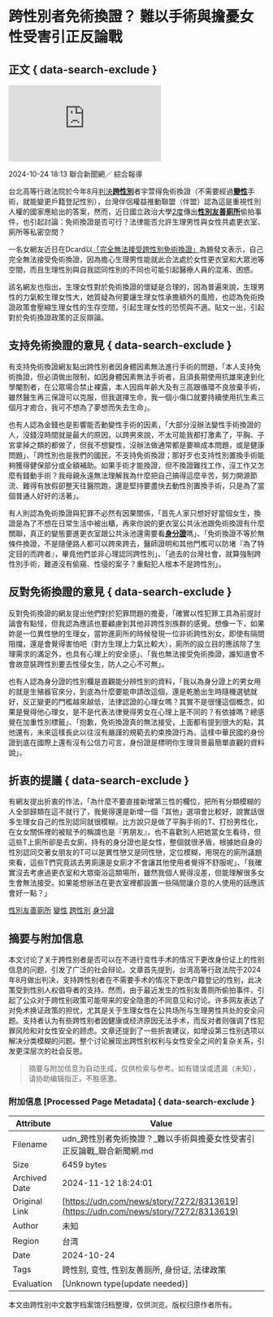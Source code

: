 # 跨性別者免術換證？ 難以手術與擔憂女性受害引正反論戰

## 正文 { data-search-exclude }


![免術換證的支持方與反對方，談論跨性別者動變性手術的阻礙，以及對生理男性利用政策犯罪的憂慮。 示意圖／ingimage](https://pgw.udn.com.tw/gw/photo.php?u=https://uc.udn.com.tw/photo/2024/08/08/0/30230456.jpg&x=0&y=0&sw=0&sh=0&sl=W&fw=800&exp=3600&w=930)

2024-10-24 18:13 聯合新聞網／ 綜合報導

台北高等行政法院於今年8月[判決](https://udn.com/news/story/7266/8187138)[**跨性別**](/search/tagging/2/跨性別)者宇萱得免術換證（不需要經過[**變性**](/search/tagging/2/變性)手術，就能變更戶籍登記性別），台灣伴侶權益推動聯盟（伴盟）認為這是重視性別人權的國家應給出的答案，然而，近日國立政治大學[2度](https://udn.com/news/story/7317/8297374)傳出[**性別友善廁所**](/search/tagging/2/性別友善廁所)偷拍事件，也引起討論：免術換證是否可行？法律能否允許生理男性與女性共處更衣室、廁所等私密空間？

一名女網友近日在Dcard以[「完全無法接受跨性別免術換證」](https://www.dcard.tw/f/rainbow/p/256908597?cid=7196cd08-275d-4d03-9402-785c630764d3&utm_source=share)為題發文表示，自己完全無法接受免術換證，因為擔心生理男性能就此合法處於女性更衣室和大眾池等空間，而且生理性別與自我認同性別的不同也可能引起醫療人員的混淆、困惑。

該名網友也指出，生理女性對於免術換證的懷疑是合理的，因為普遍來說，生理男性的力氣較生理女性大，她質疑為何要讓生理女性承擔額外的風險，也認為免術換證政策會壓縮生理女性的生存空間，引起生理女性的恐慌與不適。貼文一出，引起對於免術換證政策的正反辯論。

## 支持免術換證的意見 { data-search-exclude }

有支持免術換證網友點出跨性別者因身體因素無法進行手術的問題，「本人支持免術換證，但必須做出限制，如因身體因素無法手術者，且須長期使用抗雄來達到化學閹割者，在公眾場合禁止裸露，本人因爲年齡大及有三高跟循環不良放棄手術，雖然醫生再三保證可以克服，但我選擇生命，我一個小傷口就要持續使用抗生素三個月才癒合，我可不想為了夢想而失去生命」。

也有人認為金錢也是影響能否動變性手術的因素，「大部分沒辦法變性手術換證的人，沒錢沒時間就是最大的原因，以跨男來說，不太可能我都打激素了，平胸、子宮拿掉之類的都做了，但我不想變性，沒辦法做通常都是要嘛成本問題，或是健康問題」、「跨性別也是我們的國民，不支持免術換證；那好歹也支持性別置換手術能夠獲得健保部分或全額補助。如果手術才能換證，但不換證難找工作，沒工作又怎麼有錢動手術？我母親永遠無法理解我為什麼把自己搞得這麼辛苦，努力開源節流、難得有放假卻整天往醫院跑，還是堅持要盡快去動性別置換手術，只是為了當個普通人好好的活著」。

有人則認為免術換證與犯罪不必然有因果關係，「首先人家只想好好當個女生，換證是為了不想在日常生活中被出櫃，再來你說的更衣室公共泳池跟免術換證有什麼關聯，真正的變態要進更衣室跟公共泳池還需要看[**身分證**](/search/tagging/2/身分證)嗎」、「免術換證不等於無條件換證，不是隨便路人都可以跨來跨去，醫師證明和其他門檻可以防堵『為了特定目的而跨者』，畢竟他們並非心理認同跨性別」、「過去的台灣社會，就算強制跨性別手術，難道沒有偷窺、性侵的案子？重點犯人根本不是跨性別」。

## 反對免術換證的意見 { data-search-exclude }

反對免術換證的網友提出他們對於犯罪問題的擔憂，「確實以性犯罪工具為前提討論會有點怪，但我認為應該也要顧慮到其他非跨性別族群的感覺。想像一下，如果妳是一位異性戀的生理女，當妳進廁所的時候發現一位非術跨性別女，即使有隔間阻擋，還是會覺得害怕吧（對方生理上力氣比較大），廁所的設立目的應該除了生理需求的滿足外，也具有心理上的安全感」、「我也無法接受免術換證，誰知道會不會故意裝跨性別要去性侵女生，防人之心不可無」。

也有人認為身分證的性別欄是直觀能分辨性別的資料，「我以為身分證上的男女用的就是生殖器官來分，到底為什麼要能申請改這個，還是乾脆出生時隨機選號就好，反正變更的門檻越來越低，法律認證的心理女嗎？其實不是很懂這個概念，如果是覺得他心理女，是不是代表法律覺得男女在心理上是不同的？有依據嗎？總感覺在加重性別標籤」、「抱歉，免術換證真的無法接受，上面都有提到很大的點，其他還有，未來這樣長此以往沒有嚴謹的規範去約束換證行為，這樣中華民國的身份證到底在國際上還有沒有公信力可言，身份證是標明你生理背景最簡單直觀的資料說」。

## 折衷的提議 { data-search-exclude }

有網友提出折衷的作法，「為什麼不要直接新增第三性的欄位，把所有分類模糊的人全部歸類在這不就行了，我覺得還是新增一個「其他」選項會比較好，說實話很多生理女自己的性別認同就很模糊，比方說只是做了平胸手術的T、打扮男性化，在女女關係裡的被賦予的稱謂也是『男朋友』，也不喜歡別人把她當女生看待，但這些T上廁所卻是去女廁，持有的身分證也是女性，整個就很矛盾，根據她自身的性別認同交著女朋友的T可以是異性戀又是同性戀，定位模糊，用現在的廁所議題來看，這些T們究竟該去男廁還是女廁才不會讓其他使用者覺得不舒服呢」、「我確實沒去考慮過更衣室和大眾衛浴這類場所，雖然我個人覺得沒差，但能理解很多女生會無法接受。如果能想辦法在更衣室裡都設置一些隔間讓介意的人使用的話應該會好一點？」

[性別友善廁所](/search/tagging/2/性別友善廁所) [變性](/search/tagging/2/變性) [跨性別](/search/tagging/2/跨性別) [身分證](/search/tagging/2/身分證)
<!-- tcd_original_link https://udn.com/news/story/7272/8313619 -->
## 摘要与附加信息

<!-- tcd_abstract -->
本文讨论了关于跨性别者是否可以在不进行变性手术的情况下更改身份证上的性别信息的问题，引发了广泛的社会辩论。文章首先提到，台湾高等行政法院于2024年8月做出判决，支持跨性别者在不需要手术的情况下更改户籍登记的性别，此决策受到性别人权倡导者的支持。然而，由于最近发生的性别友善厕所偷拍事件，引起了公众对于跨性别政策可能带来的安全隐患的不同意见和讨论。许多网友表达了对免术换证政策的担忧，尤其是关于生理女性在公共场所与生理男性共处的安全问题。支持者认为有些跨性别者因健康或经济原因无法手术，而反对者则强调了性犯罪风险和对女性安全的顾虑。文章还提到了一些折衷建议，如增设第三性别选项以解决分类模糊的问题。整个讨论展现出跨性别权利与女性安全之间的复杂关系，引发更深层次的社会反思。
<!-- tcd_abstract_end -->

> 摘要与附加信息为自动生成，仅供检索与参考。如有错误或遗漏（未知），请协助编辑指正，不胜感激。

### 附加信息 [Processed Page Metadata] { data-search-exclude }

| Attribute       | Value                                  |
|-----------------|----------------------------------------|
| Filename        | udn_跨性別者免術換證？_難以手術與擔憂女性受害引正反論戰_聯合新聞網.md                             |
| Size            | 6459 bytes                           |
| Archived Date   | 2024-11-12 18:24:01                             |
| Original Link   | [https://udn.com/news/story/7272/8313619](https://udn.com/news/story/7272/8313619)                       |
| Author          | 未知                               |
| Region          | 台湾                               |
| Date            | 2024-10-24                                 |
| Tags            | 跨性别, 变性, 性别友善厕所, 身份证, 法律政策                                 |
| Evaluation            | [Unknown type(update needed)]                                 |
<!-- tcd_table_end -->

本文由跨性别中文数字档案馆归档整理，仅供浏览。版权归原作者所有。
